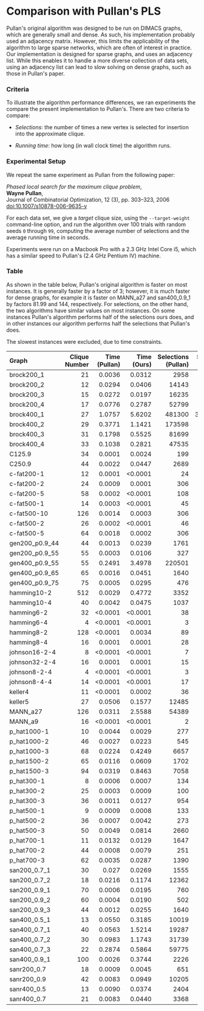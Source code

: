 # Comparison with Pullan's PLS

Pullan's original algorithm was designed to be run on DIMACS graphs, which are generally small and dense. As such, his implementation probably used an adjacency matrix. However, this limits the applicability of the algorithm to large sparse networks, which are often of interest in practice. Our implementation is designed for sparse graphs, and uses an adjacency list. While this enables it to handle a more diverse collection of data sets, using an adjacency list can lead to slow solving on dense graphs, such as those in Pullan's paper.


### Criteria

To illustrate the algorithm performance differences, we ran experiments the compare the present implementation to Pullan's. There are two criteria to compare:

- *Selections*: the number of times a new vertex is selected for insertion into the approximate clique. 

- *Running time*: how long (in wall clock time) the algorithm runs.

### Experimental Setup

We repeat the same experiment as Pullan from the following paper:

*Phased local search for the maximum clique problem*,  
**Wayne Pullan**,  
Journal of Combinatorial Optimization, 12 (3), pp. 303–323, 2006  
[doi:10.1007/s10878-006-9635-y](https://doi.org/10.1007/s10878-006-9635-y)

For each data set, we give a *target* clique size, using the `--target-weight` command-line option, and run the algorithm over 100 trials with random seeds `0` through `99`, computing the average number of selections and the average running time in seconds. 

Experiments were run on a Macbook Pro with a 2.3 GHz Intel Core i5, which has a similar speed to Pullan's (2.4 GHz Pentium IV) machine.

### Table

As shown in the table below, Pullan's original algorithm is faster on most instances. It is generally faster by a factor of 3; however, it is much faster for dense graphs, for example it is faster on MANN_a27 and san400_0.9_1 by factors 81.99 and 144, respectively. For selections, on the other hand, the two algorithms have similar values on most instances. On some instances Pullan's algorithm performs half of the selections ours does, and in other instances our algorithm performs half the selections that Pullan's does.

The slowest instances were excluded, due to time constraints.

Graph               | Clique Number |     Time (Pullan) | Time (Ours) | Selections (Pullan) | Selections (Ours)
:----               | ------------: |          -------: | --------:   |              -----: | -----:
brock200_1          |            21 | 0.0036 | 0.0312 | 2958   | 3986.96
brock200_2          |            12 | 0.0294 | 0.0406 | 14143  | 10229.60
brock200_3          |            15 | 0.0272 | 0.0197 | 16235  | 3939.77
brock200_4          |            17 | 0.0776 | 0.2787 | 52799  | 49016.80
brock400_1          |            27 | 1.0757 | 5.6202 | 481300 | 376982.00
brock400_2          |            29 | 0.3771 | 1.1421 | 173598 | 77090.50
brock400_3          |            31 | 0.1798 | 0.5525 | 81699  | 37027.40
brock400_4          | 33 | 0.1038 | 0.2821 | 47535  | 18977.30
C125.9              |            34 |            0.0001 |   0.0024    |                199  | 191.85
C250.9              | 44 | 0.0022 | 0.0447 | 2689       | 2051.35
c-fat200-1          | 12 | 0.0001 | <0.0001 | 24 | 22.68
c-fat200-2          | 24 | 0.0009 | 0.0001 | 306 | 322.25
c-fat200-5          | 58 | 0.0002 | <0.0001 | 108 | 102.14
c-fat500-1          | 14 | 0.0003 | <0.0001 | 45 | 43.62
c-fat500-10         | 126 | 0.0014 | 0.0003 | 306 | 286.51
c-fat500-2          | 26 | 0.0002 | <0.0001 | 46 | 47.13
c-fat500-5          | 64 | 0.0018 | 0.0002 | 306 | 308.55
gen200_p0.9_44      | 44 | 0.0013 | 0.0239 | 1761   | 1260.37
gen200_p0.9_55      | 55 | 0.0003 | 0.0106 | 327    | 493.62
gen400_p0.9_55      | 55 | 0.2491 | 3.4978 | 220501 | 85222.80
gen400_p0.9_65      | 65 | 0.0016 | 0.0451 | 1640   | 1051.62
gen400_p0.9_75      | 75 | 0.0005 | 0.0295 | 476    | 621.28
hamming10-2         | 512 | 0.0029 | 0.4772 | 3352     | 6139.35
hamming10-4         | 40 | 0.0042  | 0.0475 | 1037     | 830.58
hamming6-2          | 32 | <0.0001  | <0.0001 | 38 | 38.84
hamming6-4          | 4 | <0.0001| <0.0001 | 3 | 3.51
hamming8-2          | 128 | <0.0001 | 0.0034 | 89 | 356.08
hamming8-4 | 16 | 0.0001 | 0.0001 | 28 | 24.52
johnson16-2-4 | 8 | <0.0001 | <0.0001 | 7 | 7.00
johnson32-2-4 | 16 | 0.0001 | 0.0001 | 15 | 15.00
johnson8-2-4 | 4 | <0.0001 | <0.0001 | 3 | 3.00
johnson8-4-4 | 14 | <0.0001 | <0.0001 | 17 | 16.43
keller4 | 11 | <0.0001 | 0.0002 | 36 | 35.76
keller5 | 27 | 0.0506 | 0.1577 | 12485 | 5547.13
MANN_a27 | 126 | 0.0311 | 2.5588 | 54389   | 28188.80
MANN_a9 | 16 | <0.0001 | <0.0001 | 2       | 21.28
p_hat1000-1 | 10 | 0.0044 | 0.0029 | 277   | 257.53
p_hat1000-2 | 46 | 0.0027 | 0.0223 | 545   | 407.86
p_hat1000-3 | 68 | 0.0224 | 0.4249 | 6657  | 4416.48
p_hat1500-2 | 65 | 0.0116 | 0.0609 | 1702 | 536.09
p_hat1500-3 | 94 | 0.0319 | 0.8463 | 7058 | 4142.05
p_hat300-1 | 8 | 0.0006  | 0.0007 | 134 | 121.98
p_hat300-2 | 25 | 0.0003 | 0.0009 | 100 | 83.83
p_hat300-3 | 36 | 0.0011 | 0.0127 | 954 | 627.98
p_hat500-1 | 9 | 0.0009  | 0.0008 | 133 | 127.80
p_hat500-2 | 36 | 0.0007 | 0.0042 | 273 | 181.63
p_hat500-3 | 50 | 0.0049 | 0.0814 | 2660 | 1889.70
p_hat700-1 | 11 | 0.0132 | 0.0129 | 1647 | 1669.86
p_hat700-2 | 44 | 0.0008 | 0.0079 | 251 | 209.48
p_hat700-3 | 62 | 0.0035 | 0.0287 | 1390 | 388.26
san200_0.7_1 | 30 | 0.027 | 0.0269 | 1555 | 2919.57
san200_0.7_2 | 18 | 0.0216 | 0.1174 | 12362 | 14513.90
san200_0.9_1 | 70 | 0.0006 | 0.0195 | 760 | 690.30
san200_0.9_2 | 60 | 0.0004 | 0.0190 | 502 | 791.09
san200_0.9_3 | 44 | 0.0012 | 0.0255 | 1640 | 1345.60
san400_0.5_1 | 13 | 0.0550 | 0.3185 | 10019 | 38764.10
san400_0.7_1 | 40 | 0.0563 | 1.5214 | 19287 | 76995.00
san400_0.7_2 | 30 | 0.0983 | 1.1743 | 31739 | 73826.80
san400_0.7_3 | 22 | 0.2874 | 0.5864 | 59775 | 43450.10
san400_0.9_1 | 100 | 0.0026 | 0.3744 | 2226 | 5896.68
sanr200_0.7 | 18 | 0.0009 | 0.0045 | 651 | 584.85
sanr200_0.9 | 42 | 0.0083 | 0.0949 | 10205 | 5488.88
sanr400_0.5 | 13 | 0.0090 | 0.0374 | 2404 | 5246.33
sanr400_0.7 | 21 | 0.0083 | 0.0440 | 3368 | 3614.38

